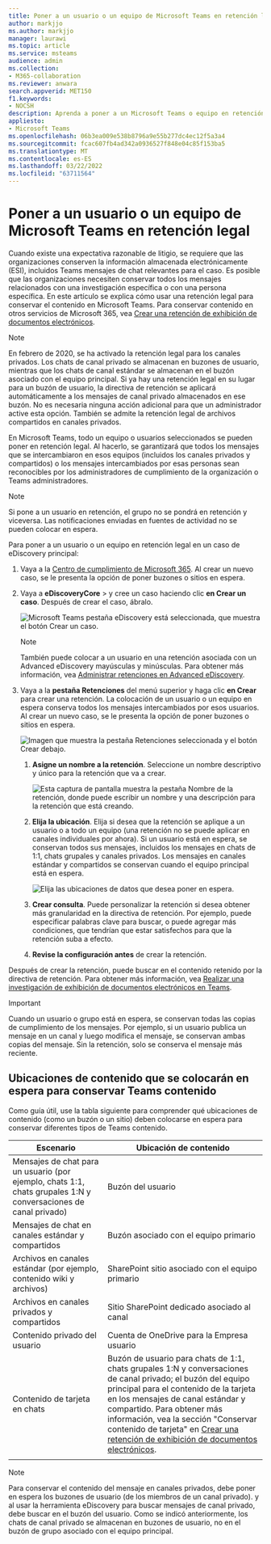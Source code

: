 ```yaml
---
title: Poner a un usuario o un equipo de Microsoft Teams en retención legal
author: markjjo
ms.author: markjjo
manager: laurawi
ms.topic: article
ms.service: msteams
audience: admin
ms.collection:
- M365-collaboration
ms.reviewer: anwara
search.appverid: MET150
f1.keywords:
- NOCSH
description: Aprenda a poner a un Microsoft Teams o equipo en retención legal con el Centro de cumplimiento de Microsoft 365 y obtenga información sobre qué necesita una retención legal en función de los requisitos de datos.
appliesto:
- Microsoft Teams
ms.openlocfilehash: 06b3ea009e538b8796a9e55b277dc4ec12f5a3a4
ms.sourcegitcommit: fcac607fb4ad342a0936527f848e04c85f153ba5
ms.translationtype: MT
ms.contentlocale: es-ES
ms.lasthandoff: 03/22/2022
ms.locfileid: "63711564"
---
```

# <a name="place-a-microsoft-teams-user-or-team-on-legal-hold"></a>Poner a un usuario o un equipo de Microsoft Teams en retención legal

Cuando existe una expectativa razonable de litigio, se requiere que las organizaciones conserven la información almacenada electrónicamente (ESI), incluidos Teams mensajes de chat relevantes para el caso. Es posible que las organizaciones necesiten conservar todos los mensajes relacionados con una investigación específica o con una persona específica. En este artículo se explica cómo usar una retención legal para conservar el contenido en Microsoft Teams. Para conservar contenido en otros servicios de Microsoft 365, vea [Crear una retención de exhibición de documentos electrónicos](/microsoft-365/compliance/create-ediscovery-holds).

> [!NOTE]
> En febrero de 2020, se ha activado la retención legal para los canales privados. Los chats de canal privado se almacenan en buzones de usuario, mientras que los chats de canal estándar se almacenan en el buzón asociado con el equipo principal. Si ya hay una retención legal en su lugar para un buzón de usuario, la directiva de retención se aplicará automáticamente a los mensajes de canal privado almacenados en ese buzón. No es necesaria ninguna acción adicional para que un administrador active esta opción. También se admite la retención legal de archivos compartidos en canales privados.

En Microsoft Teams, todo un equipo o usuarios seleccionados se pueden poner en retención legal. Al hacerlo, se garantizará que todos los mensajes que se intercambiaron en esos equipos (incluidos los canales privados y compartidos) o los mensajes intercambiados por esas personas sean reconocibles por los administradores de cumplimiento de la organización o Teams administradores.

> [!NOTE]
> Si pone a un usuario en retención, el grupo no se pondrá en retención y viceversa.
> Las notificaciones enviadas en fuentes de actividad no se pueden colocar en espera.

Para poner a un usuario o un equipo en retención legal en un caso de eDiscovery principal:

1. Vaya a la [Centro de cumplimiento de Microsoft 365](https://compliance.microsoft.com). Al crear un nuevo caso, se le presenta la opción de poner buzones o sitios en espera.

2. Vaya a **eDiscoveryCore** >  y cree un caso haciendo clic **en Crear un caso**. Después de crear el caso, ábralo.
  
   ![Microsoft Teams pestaña eDiscovery está seleccionada, que muestra el botón Crear un caso.](media/LegalHold1.png)

   > [!NOTE]
   > También puede colocar a un usuario en una retención asociada con un Advanced eDiscovery mayúsculas y minúsculas. Para obtener más información, vea [Administrar retenciones en Advanced eDiscovery](/microsoft-365/compliance/managing-holds).

3. Vaya a la **pestaña Retenciones** del menú superior y haga clic **en Crear** para crear una retención. La colocación de un usuario o un equipo en espera conserva todos los mensajes intercambiados por esos usuarios. Al crear un nuevo caso, se le presenta la opción de poner buzones o sitios en espera.

   ![Imagen que muestra la pestaña Retenciones seleccionada y el botón Crear debajo.](media/LegalHold2.png)

   1. **Asigne un nombre a la retención**. Seleccione un nombre descriptivo y único para la retención que va a crear.
  
       ![Esta captura de pantalla muestra la pestaña Nombre de la retención, donde puede escribir un nombre y una descripción para la retención que está creando.](media/LegalHold3.png)

   2. **Elija la ubicación**. Elija si desea que la retención se aplique a un usuario o a todo un equipo (una retención no se puede aplicar en canales individuales por ahora). Si un usuario está en espera, se conservan todos sus mensajes, incluidos los mensajes en chats de 1:1, chats grupales y canales privados. Los mensajes en canales estándar y compartidos se conservan cuando el equipo principal está en espera.

      ![Elija las ubicaciones de datos que desea poner en espera.](media/LegalHold4.png)

   3. **Crear consulta**. Puede personalizar la retención si desea obtener más granularidad en la directiva de retención. Por ejemplo, puede especificar palabras clave para buscar, o puede agregar más condiciones, que tendrían que estar satisfechos para que la retención suba a efecto.

   4. **Revise la configuración antes** de crear la retención.

Después de crear la retención, puede buscar en el contenido retenido por la directiva de retención. Para obtener más información, vea [Realizar una investigación de exhibición de documentos electrónicos en Teams](eDiscovery-investigation.md).

> [!IMPORTANT]
> Cuando un usuario o grupo está en espera, se conservan todas las copias de cumplimiento de los mensajes. Por ejemplo, si un usuario publica un mensaje en un canal y luego modifica el mensaje, se conservan ambas copias del mensaje. Sin la retención, solo se conserva el mensaje más reciente.

## <a name="content-locations-to-place-on-hold-to-preserve-teams-content"></a>Ubicaciones de contenido que se colocarán en espera para conservar Teams contenido

Como guía útil, use la tabla siguiente para comprender qué ubicaciones de contenido (como un buzón o un sitio) deben colocarse en espera para conservar diferentes tipos de Teams contenido.

|Escenario  |Ubicación de contenido  |
|---------|---------|
|Mensajes de chat para un usuario (por ejemplo, chats 1:1, chats grupales 1:N y conversaciones de canal privado)     |Buzón del usuario         |
|Mensajes de chat en canales estándar y compartidos    |Buzón asociado con el equipo primario         |
|Archivos en canales estándar (por ejemplo, contenido wiki y archivos)     |SharePoint sitio asociado con el equipo primario        |
|Archivos en canales privados y compartidos     |Sitio SharePoint dedicado asociado al canal
|Contenido privado del usuario     |Cuenta de OneDrive para la Empresa usuario       |
|Contenido de tarjeta en chats|Buzón de usuario para chats de 1:1, chats grupales 1:N y conversaciones de canal privado; el buzón del equipo principal para el contenido de la tarjeta en los mensajes de canal estándar y compartido. Para obtener más información, vea la sección "Conservar contenido de tarjeta" en [Crear una retención de exhibición de documentos electrónicos](/microsoft-365/compliance/create-ediscovery-holds#preserve-card-content).|
|||

> [!NOTE]
> Para conservar el contenido del mensaje en canales privados, debe poner en espera los buzones de usuario (de los miembros de un canal privado). y al usar la herramienta eDiscovery para buscar mensajes de canal privado, debe buscar en el buzón del usuario. Como se indicó anteriormente, los chats de canal privado se almacenan en buzones de usuario, no en el buzón de grupo asociado con el equipo principal.
